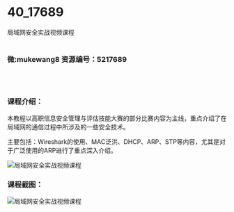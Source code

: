 # 40_17689
局域网安全实战视频课程
<br/></br>
<h3>微:mukewang8 资源编号：5217689</h3>
<br/></br>
<h3>课程介绍：</h3>
<p>本教程以高职信息安全管理与评估技能大赛的部分比赛内容为主线，重点介绍了在局域网的通信过程中所涉及的一些安全技术。</p>
<p>主要包括：Wireshark的使用、MAC泛洪、DHCP、ARP、STP等内容，尤其是对于广泛使用的ARP进行了重点深入介绍。</p>
<p><img src="https://www.ko996.com/wp-content/uploads/img/2021/01/12345-8.jpg" alt="局域网安全实战视频课程"></p>
<div class="info-desc">
<h3>课程截图：</h3>
<p><img src="https://www.ko996.com/wp-content/uploads/img/2021/01/2-79.png" alt="局域网安全实战视频课程"></p>


			
</div>
